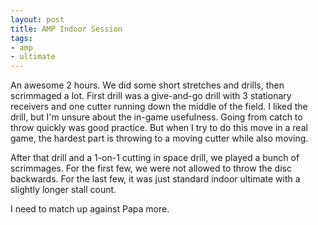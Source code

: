 ```yaml
---
layout: post
title: AMP Indoor Session
tags:
- amp
- ultimate
---
```


An awesome 2 hours. We did some short stretches and drills, then scrimmaged a lot. First drill was a give-and-go drill with 3 stationary receivers and one cutter running down the middle of the field. I liked the drill, but I'm unsure about the in-game usefulness. Going from catch to throw quickly was good practice. But when I try to do this move in a real game, the hardest part is throwing to a moving cutter while also moving. 

After that drill and a 1-on-1 cutting in space drill, we played a bunch of scrimmages. For the first few, we were not allowed to throw the disc backwards. For the last few, it was just standard indoor ultimate with a slightly longer stall count. 

I need to match up against Papa more.
